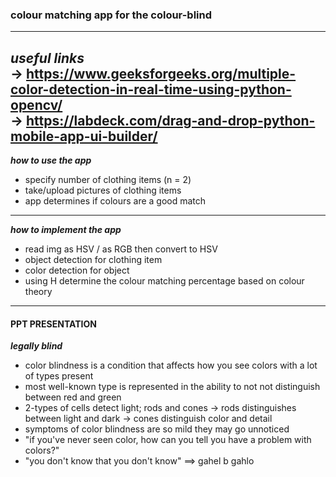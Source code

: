 ### colour matching app for the colour-blind  
---  

***useful links***  
&rarr; https://www.geeksforgeeks.org/multiple-color-detection-in-real-time-using-python-opencv/  
&rarr; https://labdeck.com/drag-and-drop-python-mobile-app-ui-builder/  
---  

***how to use the app***  
- specify number of clothing items (n = 2)  
- take/upload pictures of clothing items  
- app determines if colours are a good match  
---  

***how to implement the app***  
- read img as HSV / as RGB then convert to HSV  
- object detection for clothing item  
- color detection for object  
- using H determine the colour matching percentage based on colour theory  
---  


#### PPT PRESENTATION  

***legally blind***
* color blindness is a condition that affects how you see colors with a lot of types present  
* most well-known type is represented in the ability to not not distinguish between red and green  
* 2-types of cells detect light; rods and cones &rarr; rods distinguishes between light and dark &rarr; cones distinguish color and detail  
* symptoms of color blindness are so mild they may go unnoticed  
* "if you've never seen color, how can you tell you have a problem with colors?"  
* "you don't know that you don't know" ==> gahel b gahlo  